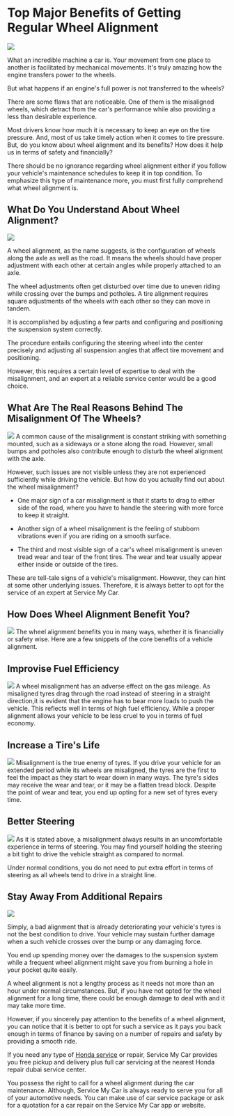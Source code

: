 # Top Major Benefits of Getting Regular Wheel Alignment
![](https://i.imgur.com/JHFzSCH.jpg)

What an incredible machine a car is. Your movement from one place to another is facilitated by mechanical movements. It's truly amazing how the engine transfers power to the wheels.

But what happens if an engine's full power is not transferred to the wheels? 

There are some flaws that are noticeable. One of them is the misaligned wheels, which detract from the car's performance while also providing a less than desirable experience.

Most drivers know how much it is necessary to keep an eye on the tire pressure. And, most of us take timely action when it comes to tire pressure. But, do you know about wheel alignment and its benefits? How does it help us in terms of safety and financially?

There should be no ignorance regarding wheel alignment either if you follow your vehicle's maintenance schedules to keep it in top condition. To emphasize this type of maintenance more, you must first fully comprehend what wheel alignment is.

## What Do You Understand About Wheel Alignment?
![](https://i.imgur.com/ksw1u2H.jpg)

A wheel alignment, as the name suggests, is the configuration of wheels along the axle as well as the road. It means the wheels should have proper adjustment with each other at certain angles while properly attached to an axle.

The wheel adjustments often get disturbed over time due to uneven riding while crossing over the bumps and potholes. A tire alignment requires square adjustments of the wheels with each other so they can move in tandem.

It is accomplished by adjusting a few parts and configuring and positioning the suspension system correctly. 

The procedure entails configuring the steering wheel into the center precisely and adjusting all suspension angles that affect tire movement and positioning.

However, this requires a certain level of expertise to deal with the misalignment, and an expert at a reliable service center would be a good choice.

## What Are The Real Reasons Behind The Misalignment Of The Wheels? 
![](https://www.usmails.co/wp-content/uploads/2022/08/Behind-The-Misalignment-Of-The-Wheels-768x483.jpg)
A common cause of the misalignment is constant striking with something mounted, such as a sideways or a stone along the road. However, small bumps and potholes also contribute enough to disturb the wheel alignment with the axle. 

However, such issues are not visible unless they are not experienced sufficiently while driving the vehicle. But how do you actually find out about the wheel misalignment? 

* One major sign of a car misalignment is that it starts to drag to either side of the road, where you have to handle the steering with more force to keep it straight.


* Another sign of a wheel misalignment is the feeling of stubborn vibrations even if you are riding on a smooth surface. 


* The third and most visible sign of a car's wheel misalignment is uneven tread wear and tear of the front tires. The wear and tear usually appear either inside or outside of the tires.

These are tell-tale signs of a vehicle's misalignment. However, they can hint at some other underlying issues. Therefore, it is always better to opt for the service of an expert at Service My Car.

## How Does Wheel Alignment Benefit You?
![](https://www.usmails.co/wp-content/uploads/2022/08/car-wheel-alignment-768x511.jpg)
The wheel alignment benefits you in many ways, whether it is financially or safety wise. Here are a few snippets of the core benefits of a vehicle alignment.

## Improvise Fuel Efficiency
![](https://www.usmails.co/wp-content/uploads/2022/09/Fuel-Efficiency-768x512.jpg)
A wheel misalignment has an adverse effect on the gas mileage. As misaligned tyres drag through the road instead of steering in a straight direction,it is evident that the engine has to bear more loads to push the vehicle. This reflects well in terms of high fuel efficiency. 
While a proper alignment allows your vehicle to be less cruel to you in terms of fuel economy.

## Increase a Tire's Life
![](https://www.usmails.co/wp-content/uploads/2022/08/car-repair-768x512.jpg)
Misalignment is the true enemy of tyres. If you drive your vehicle for an extended period while its wheels are misaligned, the tyres are the first to feel the impact as they start to wear down in many ways. The tyre's sides may receive the wear and tear, or it may be a flatten tread block.
Despite the point of wear and tear, you end up opting for a new set of tyres every time.

## Better Steering
![](https://www.usmails.co/wp-content/uploads/2022/08/Better-Steering-768x513.jpg)
As it is stated above, a misalignment always results in an uncomfortable experience in terms of steering. You may find yourself holding the steering a bit tight to drive the vehicle straight as compared to normal.

Under normal conditions, you do not need to put extra effort in terms of steering as all wheels tend to drive in a straight line.

## Stay Away From Additional Repairs
![](https://www.usmails.co/wp-content/uploads/2022/08/auto-repair-shop-g776459561_1920-768x496.jpg)

Simply, a bad alignment that is already deteriorating your vehicle's tyres is not the best condition to drive. Your vehicle may sustain further damage when a such vehicle crosses over the bump or any damaging force.

You end up spending money over the damages to the suspension system while a frequent wheel alignment might save you from burning a hole in your pocket quite easily.

A wheel alignment is not a lengthy process as it needs not more than an hour under normal circumstances. But, if you have not opted for the wheel alignment for a long time, there could be enough damage to deal with and it may take more time.

However, if you sincerely pay attention to the benefits of a wheel alignment, you can notice that it is better to opt for such a service as it pays you back enough in terms of finance by saving on a number of repairs and safety by providing a smooth ride.

If you need any type of [Honda service](https://servicemycar.com/uae/honda-service-dubai) or repair, Service My Car provides you free pickup and delivery plus full car servicing at the nearest Honda repair dubai service center.

You possess the right to call for a wheel alignment during the car maintenance. Although, Service My Car is always ready to serve you for all of your automotive needs. You can make use of car service package or ask for a quotation for a car repair on the Service My Car app or website.